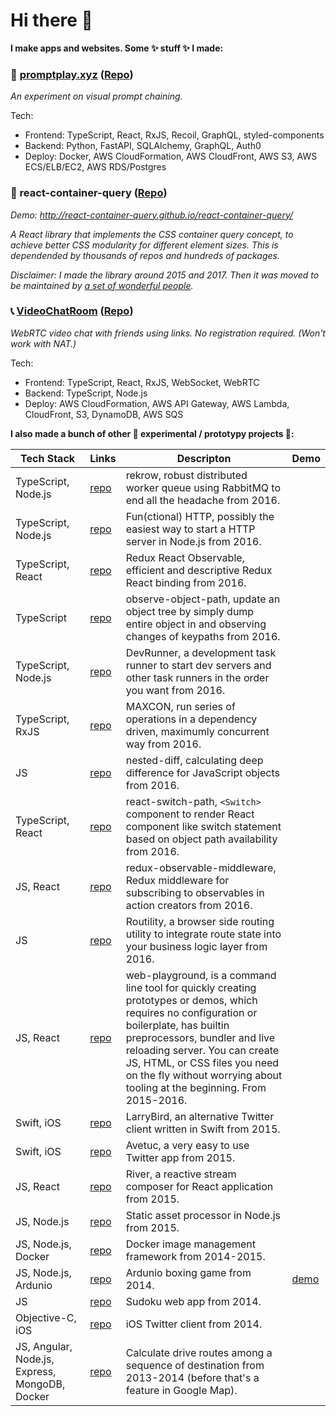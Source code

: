 # Hi there 👋

**I make apps and websites. Some ✨ stuff ✨ I made:**

### 💬 [promptplay.xyz](https://promptplay.xyz) ([Repo](https://github.com/d6u/PromptPlay))

_An experiment on visual prompt chaining._

Tech:
- Frontend: TypeScript, React, RxJS, Recoil, GraphQL, styled-components
- Backend: Python, FastAPI, SQLAlchemy, GraphQL, Auth0
- Deploy: Docker, AWS CloudFormation, AWS CloudFront, AWS S3, AWS ECS/ELB/EC2, AWS RDS/Postgres

### 🫙 react-container-query ([Repo](https://github.com/react-container-query/react-container-query))

_Demo: http://react-container-query.github.io/react-container-query/_

_A React library that implements the CSS container query concept, to achieve better CSS modularity for different element sizes. This is dependended by thousands of repos and hundreds of packages._ 

_Disclaimer: I made the library around 2015 and 2017. Then it was moved to be maintained by [a set of wonderful people](https://github.com/react-container-query/react-container-query/graphs/contributors)._

### 📞 [VideoChatRoom](https://gameroom-beta.daiwei.lu) ([Repo](https://github.com/d6u/VideoChatRoom))

_WebRTC video chat with friends using links. No registration required. (Won't work with NAT.)_

Tech:
- Frontend: TypeScript, React, RxJS, WebSocket, WebRTC
- Backend: TypeScript, Node.js
- Deploy: AWS CloudFormation, AWS API Gateway, AWS Lambda, CloudFront, S3, DynamoDB, AWS SQS

**I also made a bunch of other 🧪 experimental / prototypy projects 🧪:**

| Tech Stack | Links | Descripton | Demo |
|-|-|-|-|
| TypeScript, Node.js | [repo](https://github.com/d6u/rekrow) | rekrow, robust distributed worker queue using RabbitMQ to end all the headache from 2016. |
| TypeScript, Node.js | [repo](https://github.com/d6u/fun-http) | Fun(ctional) HTTP, possibly the easiest way to start a HTTP server in Node.js from 2016. |
| TypeScript, React | [repo](https://github.com/d6u/redux-react-observable) | Redux React Observable, efficient and descriptive Redux React binding from 2016. |
| TypeScript | [repo](https://github.com/d6u/observe-object-path) | observe-object-path, update an object tree by simply dump entire object in and observing changes of keypaths from 2016. |
| TypeScript, Node.js | [repo](https://github.com/d6u/dev-runner) | DevRunner, a development task runner to start dev servers and other task runners in the order you want from 2016. |
| TypeScript, RxJS | [repo](https://github.com/d6u/maxcon) | MAXCON, run series of operations in a dependency driven, maximumly concurrent way from 2016. |
| JS | [repo](https://github.com/d6u/nested-diff) | nested-diff, calculating deep difference for JavaScript objects from 2016. |
| TypeScript, React | [repo](https://github.com/d6u/react-switch-path) | react-switch-path, `<Switch>` component to render React component like switch statement based on object path availability from 2016. |
| JS, React | [repo](https://github.com/d6u/redux-observable-middleware) | redux-observable-middleware, Redux middleware for subscribing to observables in action creators from 2016. |
| JS | [repo](https://github.com/d6u/routility) | Routility, a browser side routing utility to integrate route state into your business logic layer from 2016. |
| JS, React | [repo](https://github.com/d6u/web-playground) | web-playground, is a command line tool for quickly creating prototypes or demos, which requires no configuration or boilerplate, has builtin preprocessors, bundler and live reloading server. You can create JS, HTML, or CSS files you need on the fly without worrying about tooling at the beginning. From 2015-2016. |
| Swift, iOS | [repo](https://github.com/d6u/LarryBird) | LarryBird, an alternative Twitter client written in Swift from 2015. |
| Swift, iOS | [repo](https://github.com/d6u/Avetuc) | Avetuc, a very easy to use Twitter app from 2015. |
| JS, React | [repo](https://github.com/d6u/River) | River, a reactive stream composer for React application from 2015. |
| JS, Node.js | [repo](https://github.com/d6u/StaticPipeline) | Static asset processor in Node.js from 2015. |
| JS, Node.js, Docker | [repo](https://github.com/d6u/Dockership) | Docker image management framework from 2014-2015. |
| JS, Node.js, Ardunio | [repo](https://github.com/d6u/nodebotsday-dc-button-boxing) | Ardunio boxing game from 2014. | [demo](https://www.youtube.com/watch?v=HLA0PvHZ0Eo) |
| JS | [repo](https://github.com/d6u/sudoku-webapp) | Sudoku web app from 2014. |
| Objective-C, iOS | [repo](https://github.com/d6u/Twiddr-old) | iOS Twitter client from 2014. |
| JS, Angular, Node.js, Express, MongoDB, Docker | [repo](https://github.com/d6u/map-project-2.0) | Calculate drive routes among a sequence of destination from 2013-2014 (before that's a feature in Google Map). |
